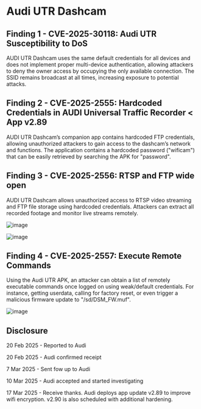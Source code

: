 # Audi UTR Dashcam

## Finding 1 - CVE-2025-30118: Audi UTR Susceptibility to DoS
AUDI UTR Dashcam uses the same default credentials for all devices and does not implement proper multi-device authentication, allowing attackers to deny the owner access by occupying the only available connection. The SSID remains broadcast at all times, increasing exposure to potential attacks.

## Finding 2 - CVE-2025-2555: Hardcoded Credentials in AUDI Universal Traffic Recorder < App v2.89
AUDI UTR Dashcam’s companion app contains hardcoded FTP credentials, allowing unauthorized attackers to gain access to the dashcam’s network and functions.
The application contains a hardcoded password ("wificam") that can be easily retrieved by searching the APK for "password".

## Finding 3 - CVE-2025-2556: RTSP and FTP wide open
AUDI UTR Dashcam allows unauthorized access to RTSP video streaming and FTP file storage using hardcoded credentials. Attackers can extract all recorded footage and monitor live streams remotely.

![image](https://github.com/user-attachments/assets/13a682a1-dcbe-4fd2-9f60-066d7ab7f888)

![image](https://github.com/user-attachments/assets/add1fc09-ca7c-4d01-a9be-8a713d9e1032)


## Finding 4 - CVE-2025-2557: Execute Remote Commands
Using the Audi UTR APK, an attacker can obtain a list of remotely executable commands once logged on using weak/default credentials. For instance, getting userdata, calling for factory reset, or even trigger a malicious firmware update to "/sd/DSM_FW.muf".

![image](https://github.com/user-attachments/assets/2623a67a-a649-435a-a927-044e060811b4)

## Disclosure

20 Feb 2025 - Reported to Audi

20 Feb 2025 - Audi confirmed receipt

7 Mar 2025 - Sent fow up to Audi

10 Mar 2025 - Audi accepted and started investigating

17 Mar 2025 - Receive thanks. Audi deploys app update v2.89 to improve wifi encryption. v2.90 is also scheduled with additional hardening.



